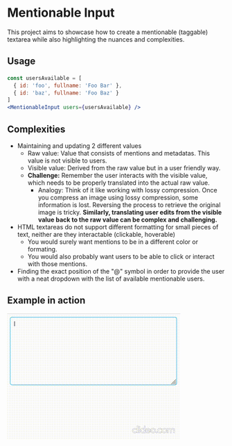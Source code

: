# Mentionable Input

This project aims to showcase how to create a mentionable (taggable) textarea while also highlighting the nuances and complexities.

## Usage
```jsx
const usersAvailable = [
  { id: 'foo', fullname: 'Foo Bar' },
  { id: 'baz', fullname: 'Foo Baz' }
]
<MentionableInput users={usersAvailable} />
```

## Complexities

- Maintaining and updating 2 different values
  - Raw value: Value that consists of mentions and metadatas. This value is not visible to users.
  - Visible value: Derived from the raw value but in a user friendly way.
  - <strong>Challenge:</strong> Remember the user interacts with the visible value, which needs to be properly translated into the actual raw value.
    - Analogy: Think of it like working with lossy compression. Once you compress an image using lossy compression, some information is lost. Reversing the process to retrieve the original image is tricky. <strong>Similarly, translating user edits from the visible value back to the raw value can be complex and challenging.</strong>
- HTML textareas do not support different formatting for small pieces of text, neither are they interactable (clickable, hoverable)
  - You would surely want mentions to be in a different color or formating.
  - You would also probably want users to be able to click or interact with those mentions.
- Finding the exact position of the "@" symbol in order to provide the user with a neat dropdown with the list of available mentionable users.

## Example in action

<img src="./example.gif" alt="Example in action" />

